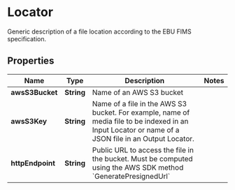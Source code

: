 

# Locator

Generic description of a file location according to the EBU FIMS specification.

## Properties

| Name | Type | Description | Notes |
|------------ | ------------- | ------------- | -------------|
|**awsS3Bucket** | **String** | Name of an AWS S3 bucket |  |
|**awsS3Key** | **String** | Name of a file in the AWS S3 bucket. For example, name of media file to be indexed in an Input Locator or name of a JSON file in an Output Locator. |  |
|**httpEndpoint** | **String** | Public URL to access the file in the bucket. Must be computed using the AWS SDK method &#x60;GeneratePresignedUrl&#x60; |  |



